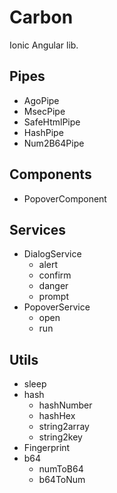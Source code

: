 # Carbon

Ionic Angular lib.

## Pipes

* AgoPipe
* MsecPipe
* SafeHtmlPipe
* HashPipe
* Num2B64Pipe

## Components

* PopoverComponent

## Services

* DialogService
  * alert
  * confirm
  * danger
  * prompt
* PopoverService
  * open
  * run

## Utils

* sleep
* hash
  * hashNumber
  * hashHex
  * string2array
  * string2key
* Fingerprint
* b64
  * numToB64
  * b64ToNum
